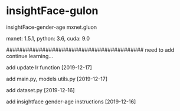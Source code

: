 # insightFace-gulon
insightFace-gender-age mxnet.gluon  

mxnet: 1.5.1, python: 3.6, cuda: 9.0  

########################################## 
need to add continue learning...

add update lr function [2019-12-17]

add main.py, models utils.py [2019-12-17]

add dataset.py [2019-12-16]

add insightface gender-age instructions [2019-12-16]
